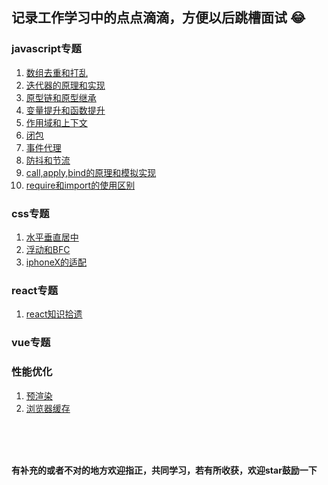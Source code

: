 ## 记录工作学习中的点点滴滴，方便以后跳槽面试 :joy:

### javascript专题
1. [数组去重和打乱](https://github.com/xujie-phper/huge-skills-summary/issues/1)
2. [迭代器的原理和实现](https://github.com/xujie-phper/huge-skills-summary/issues/2)
3. [原型链和原型继承](https://github.com/xujie-phper/huge-skills-summary/issues/3)
4. [变量提升和函数提升](https://github.com/xujie-phper/huge-skills-summary/issues/4)
5. [作用域和上下文](https://github.com/xujie-phper/huge-skills-summary/issues/5)
6. [闭包](https://github.com/xujie-phper/huge-skills-summary/issues/6)
7. [事件代理](https://github.com/xujie-phper/huge-skills-summary/issues/7)
8. [防抖和节流](https://github.com/xujie-phper/huge-skills-summary/issues/9)
9. [call,apply,bind的原理和模拟实现](https://github.com/xujie-phper/huge-skills-summary/issues/11)
10. [require和import的使用区别](https://github.com/xujie-phper/huge-skills-summary/issues/17)

### css专题
1. [水平垂直居中](https://github.com/xujie-phper/huge-skills-summary/issues/8)
2. [浮动和BFC](https://github.com/xujie-phper/huge-skills-summary/issues/10)
3. [iphoneX的适配](https://github.com/xujie-phper/huge-skills-summary/issues/12)

### react专题
1. [react知识拾遗](https://github.com/xujie-phper/huge-skills-summary/issues/15)

### vue专题


### 性能优化
1. [预渲染](https://github.com/xujie-phper/huge-skills-summary/issues/13)
2. [浏览器缓存](https://github.com/xujie-phper/huge-skills-summary/issues/14)


<br />
<br />
<br />

**有补充的或者不对的地方欢迎指正，共同学习，若有所收获，欢迎star鼓励一下**

